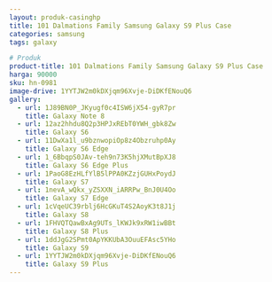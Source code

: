 ```yaml
---
layout: produk-casinghp
title: 101 Dalmations Family Samsung Galaxy S9 Plus Case
categories: samsung
tags: galaxy

# Produk
product-title: 101 Dalmations Family Samsung Galaxy S9 Plus Case
harga: 90000
sku: hn-0981
image-drive: 1YYTJW2m0kDXjqm96Xvje-DiDKfENouQ6
gallery:
  - url: 1J89BN0P_JKyugf0c4ISW6jX54-gyR7pr
    title: Galaxy Note 8
  - url: 12az2hhdu8Q2p3HPJxREbT0YWH_gbk8Zw
    title: Galaxy S6
  - url: 11DwXa1l_u9bznwopiOp8z4Obzruhp0Ay
    title: Galaxy S6 Edge
  - url: 1_6BbqpS0JAv-teh9n73K5hjXMutBpXJ8
    title: Galaxy S6 Edge Plus
  - url: 1PaoG8EzHLfYlB5lPPA0KZzjGUHxPoydJ
    title: Galaxy S7
  - url: 1nevA_wQkx_yZSXXN_iARRPw_BnJ0U4Oo
    title: Galaxy S7 Edge
  - url: 1cVqeUC39rblj6HcGKuT4S2AoyK3t8J1j
    title: Galaxy S8
  - url: 1FHVQTQawBxAg9UTs_lKWJk9xRW1iwBBt
    title: Galaxy S8 Plus
  - url: 1ddJgG2SPmt0ApYKKUbA3OuuEFAsc5YHo
    title: Galaxy S9
  - url: 1YYTJW2m0kDXjqm96Xvje-DiDKfENouQ6
    title: Galaxy S9 Plus
---
```

